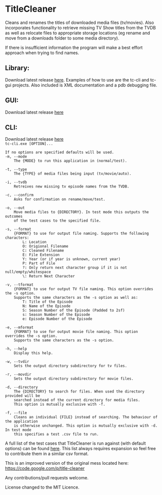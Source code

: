 TitleCleaner
============

Cleans and renames the titles of downloaded media files (tv/movies).
Also incorporates functionality to retrieve missing TV Show titles from the TVDB as well as relocate files to appropriate storage locations (eg rename and move from a downloads folder to some media directory).

If there is insufficient information the program will make a best effort approach when trying to find names.

Library:<br />
---
Download latest release [here](https://github.com/mrkno/TitleCleaner/releases/download/v2.0.23.14334/TitleCleanerLib.zip).
Examples of how to use are the tc-cli and tc-gui projects. Also included is XML documentation and a pdb debugging file.

GUI:<br />
---
Download latest release [here](https://github.com/mrkno/TitleCleaner/releases/download/v2.0.23.14334/tc-gui.zip)

CLI:<br />
---
Download latest release [here](https://github.com/mrkno/TitleCleaner/releases/download/v2.0.23.14334/tc-cli.zip)
<br /><code>tc-cli.exe [OPTION]...</code>

	If no options are specified defaults will be used.
	-m, --mode
		The {MODE} to run this application in (normal/test).
		
	-t, --type
		The {TYPE} of media files being input (tv/movie/auto).
		
	-i, --tvdb
		Retreives new missing tv episode names from the TVDB.
		
	-c, --confirm
		Asks for confirmation on rename/move/test.
		
	-o, --out
		Move media files to {DIRECTORY}. In test mode this outputs the outcomes
		of the test cases to the specified file.
		
	-s, --format
		{FORMAT} to use for output file naming. Supports the following characters:
			L: Location
			O: Origional Filename
			C: Cleaned Filename
			E: File Extension
			Y: Year (or if year is unknown, current year)
			P: Part of File
			?: Only return next character group if it is not null/empty/whitespace
			\: Return Next Character
		
	-v, --tformat
		{FORMAT} to use for output TV file naming. This option overrides the -s option.
		Supports the same characters as the -s option as well as:
			T: Title of the Episode
			N: Name of the Episode
			S: Season Number of the Episode (Padded to 2sf)
			s: Season Number of the Episode
			e: Episode Number of the Episode
		
	-e, --mformat
		{FORMAT} to use for output movie file naming. This option overrides the -s option.
		Supports the same characters as the -s option.
		
	-h, --help
		Display this help.
		
	-w, --tvdir
		Sets the output directory subdirectory for tv files.
		
	-r, --movdir
		Sets the output directory subdirectory for movie files.
			
	-d, --directory
		The {DIRECTORY} to search for files. When used the directory provided will be
		searched instead of the current directory for media files.
		This option is mutually exclusive with -f.
		
	-f, --file
		Cleans an individual {FILE} instead of searching. The behaviour of the application
		is otherwise unchanged. This option is mutually exclusive with -d. In test mode
		this specifies a test .csv file to run.

A full list of the test cases that TitleCleaner is run against (with default options) can be found  [here](https://github.com/mrkno/TitleCleaner/blob/master/MediaFileParser/Tests/tests.csv).
This list always requires expansion so feel free to contribute them in a similar csv format.

This is an improved version of the original mess located here:
https://code.google.com/p/title-cleaner

Any contributions/pull requests welcome.

License changed to the MIT Licence.
